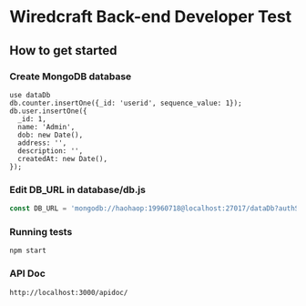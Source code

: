 # Wiredcraft Back-end Developer Test

## How to get started
### Create MongoDB database
```
use dataDb
db.counter.insertOne({_id: 'userid', sequence_value: 1});
db.user.insertOne({
  _id: 1,
  name: 'Admin',
  dob: new Date(),
  address: '',
  description: '',
  createdAt: new Date(),
});

```
### Edit DB_URL in database/db.js

```javascript
const DB_URL = 'mongodb://haohaop:19960718@localhost:27017/dataDb?authSource=admin';
```
### Running tests
```
npm start
```
### API Doc
```
http://localhost:3000/apidoc/
```
